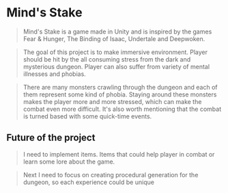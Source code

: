 
# Mind's Stake 

>Mind's Stake is a game made in Unity and is inspired by the games Fear & Hunger, The Binding of Isaac, Undertale and Deepwoken.

>The goal of this project is to make immersive environment. Player should be hit by the all consuming stress from the dark and mysterious dungeon. Player can also suffer from variety of mental illnesses and phobias.

>There are many monsters crawling through the dungeon and each of them represent some kind of phobia. Staying around these monsters makes the player more and more stressed, which can make the combat even more difficult. It's also worth mentioning that the combat is turned based with some quick-time events.
## Future of the project
>I need to implement items. Items that could help player in combat or learn some lore about the game.

>Next I need to focus on creating procedural generation for the dungeon, so each experience could be unique

